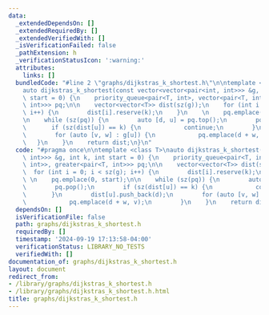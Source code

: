 ```yaml
---
data:
  _extendedDependsOn: []
  _extendedRequiredBy: []
  _extendedVerifiedWith: []
  _isVerificationFailed: false
  _pathExtension: h
  _verificationStatusIcon: ':warning:'
  attributes:
    links: []
  bundledCode: "#line 2 \"graphs/dijkstras_k_shortest.h\"\n\ntemplate <class T>\n\
    auto dijkstras_k_shortest(const vector<vector<pair<int, int>>> &g, int k, int\
    \ start = 0) {\n    priority_queue<pair<T, int>, vector<pair<T, int>>, greater<pair<T,\
    \ int>>> pq;\n\n    vector<vector<T>> dist(sz(g));\n    for (int i = 0; i < sz(g);\
    \ i++) {\n        dist[i].reserve(k);\n    }\n    \n    pq.emplace(0, start);\n\
    \n    while (sz(pq)) {\n        auto [d, u] = pq.top();\n        pq.pop();\n \
    \       if (sz(dist[u]) == k) {\n            continue;\n        }\n        dist[u].push_back(d);\n\
    \        for (auto [v, w] : g[u]) {\n            pq.emplace(d + w, v);\n     \
    \   }\n    }\n    return dist;\n}\n"
  code: "#pragma once\n\ntemplate <class T>\nauto dijkstras_k_shortest(const vector<vector<pair<int,\
    \ int>>> &g, int k, int start = 0) {\n    priority_queue<pair<T, int>, vector<pair<T,\
    \ int>>, greater<pair<T, int>>> pq;\n\n    vector<vector<T>> dist(sz(g));\n  \
    \  for (int i = 0; i < sz(g); i++) {\n        dist[i].reserve(k);\n    }\n   \
    \ \n    pq.emplace(0, start);\n\n    while (sz(pq)) {\n        auto [d, u] = pq.top();\n\
    \        pq.pop();\n        if (sz(dist[u]) == k) {\n            continue;\n \
    \       }\n        dist[u].push_back(d);\n        for (auto [v, w] : g[u]) {\n\
    \            pq.emplace(d + w, v);\n        }\n    }\n    return dist;\n}"
  dependsOn: []
  isVerificationFile: false
  path: graphs/dijkstras_k_shortest.h
  requiredBy: []
  timestamp: '2024-09-19 17:13:58-04:00'
  verificationStatus: LIBRARY_NO_TESTS
  verifiedWith: []
documentation_of: graphs/dijkstras_k_shortest.h
layout: document
redirect_from:
- /library/graphs/dijkstras_k_shortest.h
- /library/graphs/dijkstras_k_shortest.h.html
title: graphs/dijkstras_k_shortest.h
---
```

